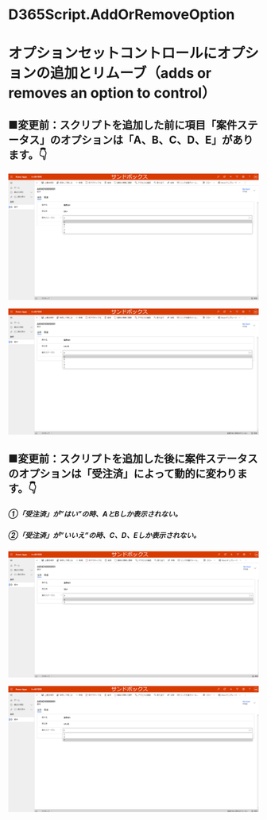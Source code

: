# D365Script.AddOrRemoveOption
# オプションセットコントロールにオプションの追加とリムーブ（adds or removes an option to control）
## ■変更前：スクリプトを追加した前に項目「案件ステータス」のオプションは「A、B、C、D、E」があります。👇
![スクリプト追加前：受注済がはい](WebSite/image/image1.png "スクリプト追加前：受注済がはい")

![スクリプト追加前：受注済がいいえ](WebSite/image/image2.png "スクリプト追加前：受注済がいいえ")

## ■変更前：スクリプトを追加した後に案件ステータスのオプションは「受注済」によって動的に変わります。👇
##### ①「受注済」が”はい”の時、AとBしか表示されない。
##### ②「受注済」が”いいえ”の時、C、D、Eしか表示されない。

![スクリプト追加後：受注済がはい](WebSite/image/image3.png "スクリプト追加後：受注済がはい")

![スクリプト追加後：受注済がいいえ](WebSite/image/image4.png "スクリプト追加前：受注済がいいえ")
